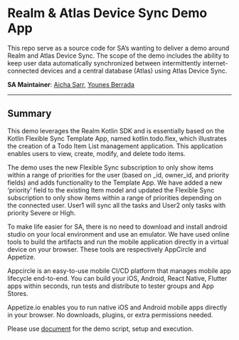 # Realm & Atlas Device Sync Demo App

This repo serve as a source code for SA’s wanting to deliver a demo around Realm and Atlas Device Sync. The scope of the demo includes the ability to keep user data automatically synchronized between intermittently internet-connected devices and a central database (Atlas) using Atlas Device Sync.

__SA Maintainer__: [Aicha Sarr](mailto:aicha.sarr@mongodb.com), [Younes Berrada](mailto:younes.berrada@mongodb.com) <br/>

---
## Summary

This demo leverages the Realm Kotlin SDK and is essentially based on the Kotlin Flexible Sync Template App, named kotlin.todo.flex, which illustrates the creation of a Todo Item List management application. This application enables users to view, create, modify, and delete todo items.

The demo uses the new Flexible Sync subscription to only show items within a range of priorities for the user (based on _id, owner_id, and priority fields) and adds functionality to the Template App. We have added a new ‘priority’ field to the existing Item model and updated the Flexible Sync subscription to only show items within a range of priorities depending on the connected user. User1 will sync all the tasks and User2 only tasks with priority Severe or High.

To make life easier for SA, there is no need to download and install android studio on your local environment and use an emulator. We have used online tools to build the artifacts and run the mobile application directly in a virtual device on your browser. These tools are respectively AppCircle and Appetize.


Appcircle is an easy-to-use mobile CI/CD platform that manages mobile app lifecycle end-to-end. You can build your iOS, Android, React Native, Flutter apps within seconds, run tests and distribute to tester groups and App Stores.

Appetize.io enables you to run native iOS and Android mobile apps directly in your browser. No downloads, plugins, or extra permissions needed.


Please use [document](https://docs.google.com/document/d/1ldX4c4JLs36pfnIqK8j9Tblx561QSevy85ZXilnMd5E/edit#heading=h.y6269l79uwg) for the demo script, setup and execution.